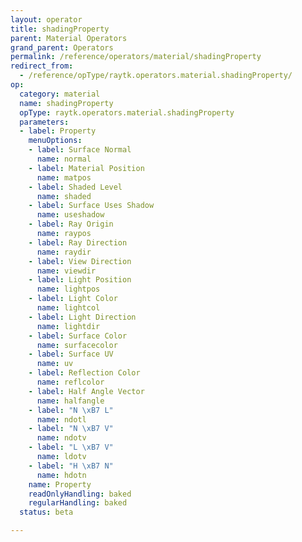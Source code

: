 ```yaml
---
layout: operator
title: shadingProperty
parent: Material Operators
grand_parent: Operators
permalink: /reference/operators/material/shadingProperty
redirect_from:
  - /reference/opType/raytk.operators.material.shadingProperty/
op:
  category: material
  name: shadingProperty
  opType: raytk.operators.material.shadingProperty
  parameters:
  - label: Property
    menuOptions:
    - label: Surface Normal
      name: normal
    - label: Material Position
      name: matpos
    - label: Shaded Level
      name: shaded
    - label: Surface Uses Shadow
      name: useshadow
    - label: Ray Origin
      name: raypos
    - label: Ray Direction
      name: raydir
    - label: View Direction
      name: viewdir
    - label: Light Position
      name: lightpos
    - label: Light Color
      name: lightcol
    - label: Light Direction
      name: lightdir
    - label: Surface Color
      name: surfacecolor
    - label: Surface UV
      name: uv
    - label: Reflection Color
      name: reflcolor
    - label: Half Angle Vector
      name: halfangle
    - label: "N \xB7 L"
      name: ndotl
    - label: "N \xB7 V"
      name: ndotv
    - label: "L \xB7 V"
      name: ldotv
    - label: "H \xB7 N"
      name: hdotn
    name: Property
    readOnlyHandling: baked
    regularHandling: baked
  status: beta

---
```


